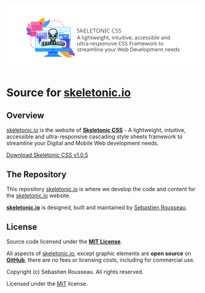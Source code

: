![alt text][logo]

[logo]: ./source/assets/images/image-icon/skeletonic-banner.min.svg "Skeletonic Banner"

# Source for [skeletonic.io](https://skeletonic.io)

## Overview


[skeletonic.io](https://skeletonic.io) is the website of **[Skeletonic CSS](https://github.com/sebastienrousseau/skeletonic)** - A lightweight, intuitive, accessible and ultra-responsive cascading style sheets framework to streamline your Digital and Mobile Web development needs.

[Download Skeletonic CSS v1.0.5](https://github.com/sebastienrousseau/skeletonic/archive/v1.0.5.zip)

## The Repository

This repository [skeletonic.io](https://github.com/sebastienrousseau/skeletonic.io) is where we develop the code and content for the [skeletonic.io](https://skeletonic.io) website.

**[skeletonic.io](https://github.com/sebastienrousseau/skeletonic.io)** is designed, built and maintained by [Sebastien Rousseau](https://github.com/sebastienrousseau). 

## License

Source code licensed under the **[MIT License](https://opensource.org/licenses/MIT)**. 

All aspects of [skeletonic.io](https://skeletonic.io), except graphic elements are **open source** on **[GitHub](https://github.com/sebastienrousseau/skeletonic.io/)**, there are no fees or licensing costs, including for commercial use.

Copyright (c) Sebastien Rousseau. All rights reserved.

Licensed under the [MIT](LICENSE) license.